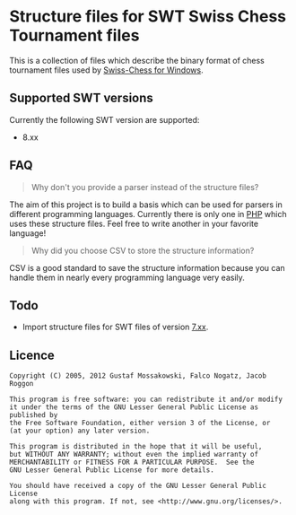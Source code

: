 # Structure files for SWT Swiss Chess Tournament files

This is a collection of files which describe the binary format of chess tournament files used by [Swiss-Chess for Windows](http://www.swiss-chess.de/).

## Supported SWT versions

Currently the following SWT version are supported:

- 8.xx

## FAQ

> Why don't you provide a parser instead of the structure files?

The aim of this project is to build a basis which can be used for parsers in different programming languages. Currently there is only one in [PHP](https://github.com/fnogatz/swtparser) which uses these structure files. Feel free to write another in your favorite language!

> Why did you choose CSV to store the structure information?

CSV is a good standard to save the structure information because you can handle them in nearly every programming language very easily.

## Todo

- Import structure files for SWT files of version [7.xx](https://github.com/koenige/swtparser/tree/master/structure-v7xx).

## Licence

	Copyright (C) 2005, 2012 Gustaf Mossakowski, Falco Nogatz, Jacob Roggon

	This program is free software: you can redistribute it and/or modify
	it under the terms of the GNU Lesser General Public License as published by
	the Free Software Foundation, either version 3 of the License, or
	(at your option) any later version.
	
	This program is distributed in the hope that it will be useful,
	but WITHOUT ANY WARRANTY; without even the implied warranty of
	MERCHANTABILITY or FITNESS FOR A PARTICULAR PURPOSE.  See the
	GNU Lesser General Public License for more details.
	
	You should have received a copy of the GNU Lesser General Public License
	along with this program. If not, see <http://www.gnu.org/licenses/>.

